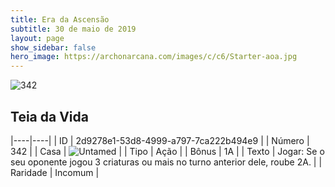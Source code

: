 ```yaml
---
title: Era da Ascensão
subtitle: 30 de maio de 2019
layout: page
show_sidebar: false
hero_image: https://archonarcana.com/images/c/c6/Starter-aoa.jpg
---
```


![342](https://cdn.keyforgegame.com/media/card_front/pt/435_342_4GPX3J2WXM22_pt.png)

## Teia da Vida

|----|----|
| ID | 2d9278e1-53d8-4999-a797-7ca222b494e9 |
| Número | 342 |
| Casa | ![Untamed](https://archonarcana.com/images/thumb/b/bd/Untamed.png/22px-Untamed.png "Indomados") |
| Tipo | Ação |
| Bônus | 1A |
| Texto | Jogar: Se o seu oponente jogou 3 criaturas ou mais no turno anterior dele, roube 2A. |
| Raridade | Incomum |
